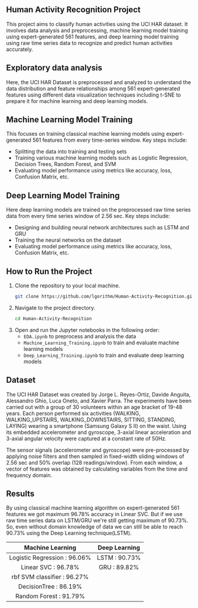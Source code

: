 ## Human Activity Recognition Project

This project aims to classify human activities using the UCI HAR dataset. It involves data analysis and preprocessing, machine learning model training using expert-generated 561 features, and deep learning model training using raw time series data to recognize and predict human activities accurately.


## Exploratory data analysis

Here, the UCI HAR Dataset is preprocessed and analyzed to understand the data distribution and feature relationships among 561 expert-generated features using different data visualization techniques including t-SNE to prepare it for machine learning and deep learning models.


## Machine Learning Model Training

This focuses on training classical machine learning models using expert-generated 561 features from every time-series window. Key steps include:

- Splitting the data into training and testing sets
- Training various machine learning models such as Logistic Regression, Decision Trees, Random Forest, and SVM
- Evaluating model performance using metrics like accuracy, loss, Confusion Matrix, etc.

## Deep Learning Model Training

Here deep learning models are trained on the preprocessed raw time series data from every time series window of 2.56 sec. Key steps include:

- Designing and building neural network architectures such as LSTM and GRU
- Training the neural networks on the dataset
- Evaluating model performance using metrics like accuracy, loss, Confusion Matrix, etc.

## How to Run the Project

1. Clone the repository to your local machine.
    ```bash
    git clone https://github.com/lgorithm/Human-Activity-Recognition.git
    ```
2. Navigate to the project directory.
    ```bash
    cd Human-Activity-Recognition
    ```
3. Open and run the Jupyter notebooks in the following order:
    - `EDA.ipynb` to preprocess and analysis the data
    - `Machine_Learning_Training.ipynb` to train and evaluate machine learning models
    - `Deep_Learning_Training.ipynb` to train and evaluate deep learning models

## Dataset


The UCI HAR Dataset was created by Jorge L. Reyes-Ortiz, Davide Anguita, Alessandro Ghio, Luca Oneto, and Xavier Parra. The experiments have been carried out with a group of 30 volunteers within an age bracket of 19-48 years. Each person performed six activities (WALKING, WALKING_UPSTAIRS, WALKING_DOWNSTAIRS, SITTING, STANDING, LAYING) wearing a smartphone (Samsung Galaxy S II) on the waist. Using its embedded accelerometer and gyroscope, 3-axial linear acceleration and 3-axial angular velocity were captured at a constant rate of 50Hz.

The sensor signals (accelerometer and gyroscope) were pre-processed by applying noise filters and then sampled in fixed-width sliding windows of 2.56 sec and 50% overlap (128 readings/window). From each window, a vector of features was obtained by calculating variables from the time and frequency domain.

## Results

By using classical machine learning algorithm on expert-generated 561 features we got maximum 96.78% accuracy in Linear SVC. But if we use raw time series data on LSTM/GRU we're still getting maximum of 90.73%. So, even without domain knowledge of data we can still be able to reach 90.73% using the Deep Learning technique(LSTM).

| Machine Learning | Deep Learning |
|      :---:      |     :---:      |
| Logistic Regression : 96.06%  | LSTM : 90.73%  |
| Linear SVC          : 96.78%  | GRU : 89.82%   |
| rbf SVM classifier  : 96.27%  |                |
| DecisionTree        : 86.19%  |                |
| Random Forest       : 91.79%  |                |

